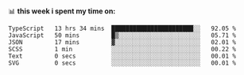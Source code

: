 📊 **this week i spent my time on:**
<!--START_SECTION:waka-->

```text
TypeScript   13 hrs 34 mins  ███████████████████████░░   92.05 %
JavaScript   50 mins         █▒░░░░░░░░░░░░░░░░░░░░░░░   05.71 %
JSON         17 mins         ▓░░░░░░░░░░░░░░░░░░░░░░░░   02.01 %
SCSS         1 min           ░░░░░░░░░░░░░░░░░░░░░░░░░   00.22 %
Text         0 secs          ░░░░░░░░░░░░░░░░░░░░░░░░░   00.01 %
SVG          0 secs          ░░░░░░░░░░░░░░░░░░░░░░░░░   00.01 %
```

<!--END_SECTION:waka-->
